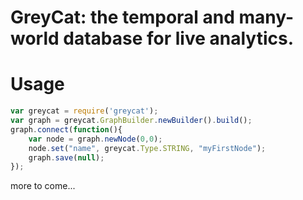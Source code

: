 # GreyCat: the temporal and many-world database for live analytics.

# Usage

```js
var greycat = require('greycat');
var graph = greycat.GraphBuilder.newBuilder().build();
graph.connect(function(){
    var node = graph.newNode(0,0);
    node.set("name", greycat.Type.STRING, "myFirstNode");
    graph.save(null);
});
```

more to come...